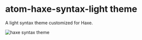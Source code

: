 # atom-haxe-syntax-light theme

A light syntax theme customized for Haxe.

![haxe syntax theme](https://f.cloud.github.com/assets/69169/2289498/4c3cb0ec-a009-11e3-8dbd-077ee11741e5.gif)
